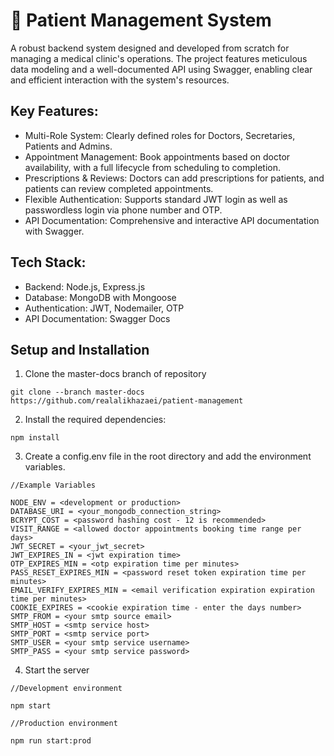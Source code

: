 # 🏥 Patient Management System
A robust backend system designed and developed from scratch for managing a medical clinic's operations.
The project features meticulous data modeling and a well-documented API using Swagger, enabling clear and efficient interaction with the system's resources.

## Key Features:

* Multi-Role System: Clearly defined roles for Doctors, Secretaries, Patients and Admins.
* Appointment Management: Book appointments based on doctor availability, with a full lifecycle from scheduling to completion.
* Prescriptions & Reviews: Doctors can add prescriptions for patients, and patients can review completed appointments.
* Flexible Authentication: Supports standard JWT login as well as passwordless login via phone number and OTP.
* API Documentation: Comprehensive and interactive API documentation with Swagger.

## Tech Stack:

* Backend: Node.js, Express.js
* Database: MongoDB with Mongoose
* Authentication: JWT, Nodemailer, OTP
* API Documentation: Swagger Docs

## Setup and Installation


1. Clone the master-docs branch of repository

```
git clone --branch master-docs https://github.com/realalikhazaei/patient-management
```

2. Install the required dependencies:

```
npm install
```

3. Create a config.env file in the root directory and add the environment variables.

```
//Example Variables

NODE_ENV = <development or production>
DATABASE_URI = <your_mongodb_connection_string>
BCRYPT_COST = <password hashing cost - 12 is recommended>
VISIT_RANGE = <allowed doctor appointments booking time range per days>
JWT_SECRET = <your_jwt_secret>
JWT_EXPIRES_IN = <jwt expiration time>
OTP_EXPIRES_MIN = <otp expiration time per minutes>
PASS_RESET_EXPIRES_MIN = <password reset token expiration time per minutes>
EMAIL_VERIFY_EXPIRES_MIN = <email verification expiration expiration time per minutes>
COOKIE_EXPIRES = <cookie expiration time - enter the days number>
SMTP_FROM = <your smtp source email>
SMTP_HOST = <smtp service host>
SMTP_PORT = <smtp service port>
SMTP_USER = <your smtp service username>
SMTP_PASS = <your smtp service password>
```

4. Start the server

```
//Development environment

npm start
```

```
//Production environment

npm run start:prod
```
